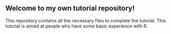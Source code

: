 ## Welcome to my own tutorial repository!

This repository contains all the necessary files to complete the tutorial. 
This tutorial is aimed at people who have some basic experience with R. 
